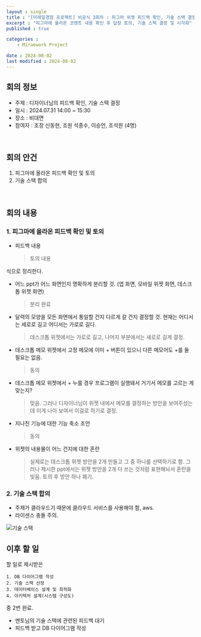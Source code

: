 ```yaml
---
layout : single
title : "[미래일경험 프로젝트] 비공식 3회차 : 피그마 위젯 피드백 확인, 기술 스택 결정"
excerpt : "피그마에 올라온 코멘트 내용 확인 후 답장 토의, 기술 스택 결정 및 시각화"
published : true

categories : 
    - Miraework Project

date : 2024-08-02
last modified : 2024-08-02
---
```

## 회의 정보
+ 주제 : 디자이너님의 피드백 확인, 기술 스택 결정
+ 일시 : 2024.07.31 14:00 ~ 15:30
+ 장소 : 비대면
+ 참여자 : 조장 신동현, 조원 석종수, 이승언, 조석원 (4명)

<br>

## 회의 안건
1. 피그마에 올라온 피드백 확인 및 토의
2. 기술 스택 합의

<br>

## 회의 내용 
### 1. 피그마에 올라온 피드백 확인 및 토의
- 피드백 내용
  > 토의 내용   

식으로 정리한다.
- 어느 ppt가 어느 화면인지 명확하게 분리할 것. (앱 화면, 모바일 위젯 화면, 데스크톱 위젯 화면)  
  > 분리 완료
- 달력의 모양을 모든 화면에서 통일할 건지 다르게 갈 건지 결정할 것. 현재는 어디서는 세로로 길고 어디서는 가로로 길다.
  > 데스크톱 위젯에서는 가로로 길고, 나머지 부분에서는 새로로 길게 결정.
- 데스크톱 메모 위젯에서 고정 메모에 이미 + 버튼이 있으니 다른 메모어도 +를 둘 필요는 없음. 
  > 동의
- 데스크톱 메모 위젯에서 + 누를 경우 프로그램이 실행돼서 거기서 메모를 고르는 게 맞는지?
  > 맞음. 그러나 디자이너님이 위젯 내에서 메모를 결정하는 방안을 보여주셨는데 이게 나아 보여서 이걸로 하기로 결정.
- 지나친 기능에 대한 기능 축소 조언
  > 동의
 - 위젯의 내용물이 어느 건지에 대한 혼란
   > 실제로는 데스크톱 위젯 방안을 2개 만들고 그 중 하나를 선택하기로 함. 그러나 제시한 ppt에서는 위젯 방안을 2개 다 쓰는 것처럼 표현해놔서 혼란을 빚음. 토의 후 방안 하나 폐기.


### 2. 기술 스택 합의
- 주제가 클라우드기 때문에 클라우드 서비스를 사용해야 함, aws.
- 라이센스 충돌 주의.  
 
![기술 스택](https://github.com/user-attachments/assets/4f9dd288-c18a-4dc4-9299-3b06946ff19b)  


## 이후 할 일
할 일로 제시받은
```
1. DB 다이어그램 작성
2. 기술 스택 선정
3. 데이터베이스 설계 및 최적화
4. 아키텍처 설계(시스템 구성도)
```
중 2번 완료.  

- 멘토님의 기술 스택에 관련된 피드백 대기
- 피드백 받고 DB 다이어그램 작성